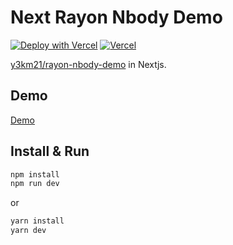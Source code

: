 # Next Rayon Nbody Demo

[![Deploy with Vercel](https://vercel.com/button)](https://vercel.com/new/clone?repository-url=https%3A%2F%2Fgithub.com%2Fy3km21%2Fnext-rayon-nbody-demo) [![Vercel](https://vercelbadge.vercel.app/api/y3km21/next-rayon-nbody-demo)](https://next-rayon-nbody-demo.vercel.app/)

[y3km21/rayon-nbody-demo](https://github.com/y3km21/rayon-nbody-demo) in Nextjs.

## Demo

[Demo](https://next-rayon-nbody-demo.vercel.app)

## Install & Run

```sh
npm install
npm run dev
```

or

```sh
yarn install
yarn dev
```
